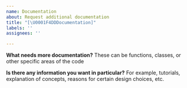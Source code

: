 ```yaml
---
name: Documentation
about: Request additional documentation
title: "[\U0001F4DDDocumentation]"
labels: ''
assignees: ''

---
```


**What needs more documentation?**
These can be functions, classes, or other specific areas of the code

**Is there any information you want in particular?**
For example, tutorials, explanation of concepts, reasons for certain design choices, etc.
